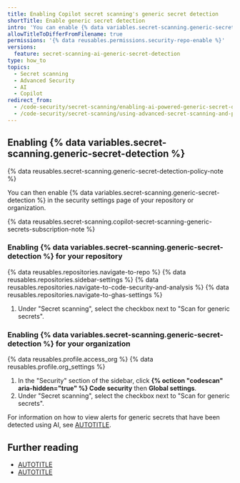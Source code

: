 ```yaml
---
title: Enabling Copilot secret scanning's generic secret detection
shortTitle: Enable generic secret detection
intro: 'You can enable {% data variables.secret-scanning.generic-secret-detection %} for your repository or organization. Alerts for generic secrets, such as passwords, are displayed in a separate list on the {% data variables.product.prodname_secret_scanning %} alerts page.'
allowTitleToDifferFromFilename: true
permissions: '{% data reusables.permissions.security-repo-enable %}'
versions:
  feature: secret-scanning-ai-generic-secret-detection
type: how_to
topics:
  - Secret scanning
  - Advanced Security
  - AI
  - Copilot
redirect_from:
  - /code-security/secret-scanning/enabling-ai-powered-generic-secret-detection
  - /code-security/secret-scanning/using-advanced-secret-scanning-and-push-protection-features/generic-secret-detection/enabling-ai-powered-generic-secret-detection
---
```


## Enabling {% data variables.secret-scanning.generic-secret-detection %}

{% data reusables.secret-scanning.generic-secret-detection-policy-note %}

You can then enable {% data variables.secret-scanning.generic-secret-detection %} in the security settings page of your repository or organization.

{% data reusables.secret-scanning.copilot-secret-scanning-generic-secrets-subscription-note %}

### Enabling {% data variables.secret-scanning.generic-secret-detection %} for your repository

{% data reusables.repositories.navigate-to-repo %}
{% data reusables.repositories.sidebar-settings %}
{% data reusables.repositories.navigate-to-code-security-and-analysis %}
{% data reusables.repositories.navigate-to-ghas-settings %}
1. Under "Secret scanning", select the checkbox next to "Scan for generic secrets".

### Enabling {% data variables.secret-scanning.generic-secret-detection %} for your organization

{% data reusables.profile.access_org %}
{% data reusables.profile.org_settings %}
1. In the "Security" section of the sidebar, click **{% octicon "codescan" aria-hidden="true" %} Code security** then **Global settings**.
1. Under "Secret scanning", select the checkbox next to "Scan for generic secrets".

For information on how to view alerts for generic secrets that have been detected using AI, see [AUTOTITLE](/code-security/secret-scanning/managing-alerts-from-secret-scanning/viewing-alerts).

## Further reading

* [AUTOTITLE](/code-security/secret-scanning/copilot-secret-scanning/responsible-ai-generic-secrets)
* [AUTOTITLE](/code-security/secret-scanning/introduction/about-secret-scanning)
